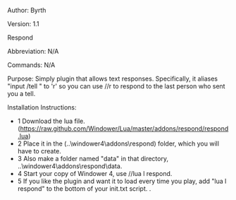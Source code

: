 Author: Byrth

Version: 1.1

Respond

Abbreviation: N/A

Commands: N/A

Purpose: Simply plugin that allows text responses. Specifically, it aliases "input /tell <name>" to 'r' so you can use //r to respond to the last person who sent you a tell.

Installation Instructions:

* 1 Download the lua file. (https://raw.github.com/Windower/Lua/master/addons/respond/respond.lua)
* 2 Place it in the (..\windower4\addons\respond\) folder, which you will have to create.
* 3 Also make a folder named "data" in that directory, ..\windower4\addons\respond\data.
* 4 Start your copy of Windower 4, use //lua l respond. 
* 5 If you like the plugin and want it to load every time you play, add "lua l respond" to the bottom of your init.txt script.
.
